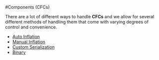 #Components (CFCs)

There are a lot of different ways to handle **CFCs** and we allow for several different methods of handling them that come with varying degrees of control and convenience.

* [Auto Inflation](auto_inflation.md)
* [Manual Inflation](components/manual_inflation.md)
* [Custom Serialization](components/custom_serialization.md)
* [Binary](components/binary.md)